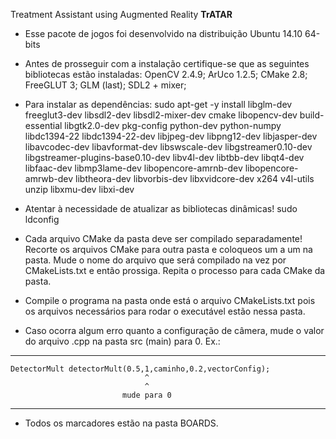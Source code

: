 Treatment Assistant using Augmented Reality **TrATAR**


* Esse pacote de jogos foi desenvolvido na distribuição Ubuntu 14.10 64-bits
* Antes de prosseguir com a instalação certifique-se que as seguintes bibliotecas estão instaladas:
	OpenCV 2.4.9; ArUco 1.2.5; CMake 2.8; FreeGLUT 3; GLM (last); SDL2 + mixer;
* Para instalar as dependências:
	sudo apt-get -y install libglm-dev freeglut3-dev libsdl2-dev libsdl2-mixer-dev cmake libopencv-dev build-essential libgtk2.0-dev pkg-config python-dev python-numpy libdc1394-22 libdc1394-22-dev libjpeg-dev libpng12-dev libjasper-dev libavcodec-dev libavformat-dev libswscale-dev libgstreamer0.10-dev libgstreamer-plugins-base0.10-dev libv4l-dev libtbb-dev libqt4-dev libfaac-dev libmp3lame-dev libopencore-amrnb-dev libopencore-amrwb-dev libtheora-dev libvorbis-dev libxvidcore-dev x264 v4l-utils unzip libxmu-dev libxi-dev

* Atentar à necessidade de atualizar as bibliotecas dinâmicas! sudo ldconfig

* Cada arquivo CMake da pasta deve ser compilado separadamente! Recorte os arquivos CMake para outra pasta e coloqueos um a um na pasta.
  Mude o nome do arquivo que será compilado na vez por CMakeLists.txt e então prossiga.
  Repita o processo para cada CMake da pasta.

* Compile o programa na pasta onde está o arquivo CMakeLists.txt pois os arquivos necessários para rodar o executável estão nessa pasta.

* Caso ocorra algum erro quanto a configuração de câmera, mude o valor do arquivo .cpp na pasta src (main) para 0. Ex.:
---------------------------------------------------------------------
    DetectorMult detectorMult(0.5,1,caminho,0.2,vectorConfig);
                                  ^
                                  ^
                             mude para 0
---------------------------------------------------------------------

* Todos os marcadores estão na pasta BOARDS.
